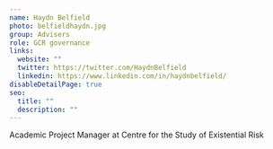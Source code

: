 ```yaml
---
name: Haydn Belfield
photo: belfieldhaydn.jpg
group: Advisers
role: GCR governance
links:
  website: ""
  twitter: https://twitter.com/HaydnBelfield
  linkedin: https://www.linkedin.com/in/haydnbelfield/
disableDetailPage: true
seo:
  title: ""
  description: ""
---
```


Academic Project Manager at Centre for the Study of Existential Risk
